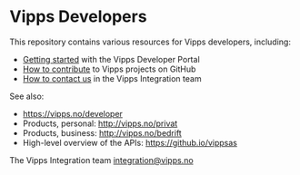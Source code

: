# Vipps Developers

This repository contains various resources for Vipps developers, including:

* [Getting started](https://github.com/vippsas/vipps-developers/blob/master/vipps-developer-portal-getting-started.md) with the Vipps Developer Portal
* [How to contribute](contribute.md) to Vipps projects on GitHub
* [How to contact us](https://github.com/vippsas/vipps-developers/blob/master/contact.md) in the Vipps Integration team

See also:
* https://vipps.no/developer
* Products, personal: http://vipps.no/privat
* Products, business: http://vipps.no/bedrift
* High-level overview of the APIs: https://github.io/vippsas

The Vipps Integration team
integration@vipps.no
